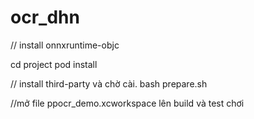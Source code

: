 # ocr_dhn
// install onnxruntime-objc

cd project
pod install



// install third-party và chờ cài.
bash prepare.sh 

//mở file ppocr_demo.xcworkspace lên build và test chơi
